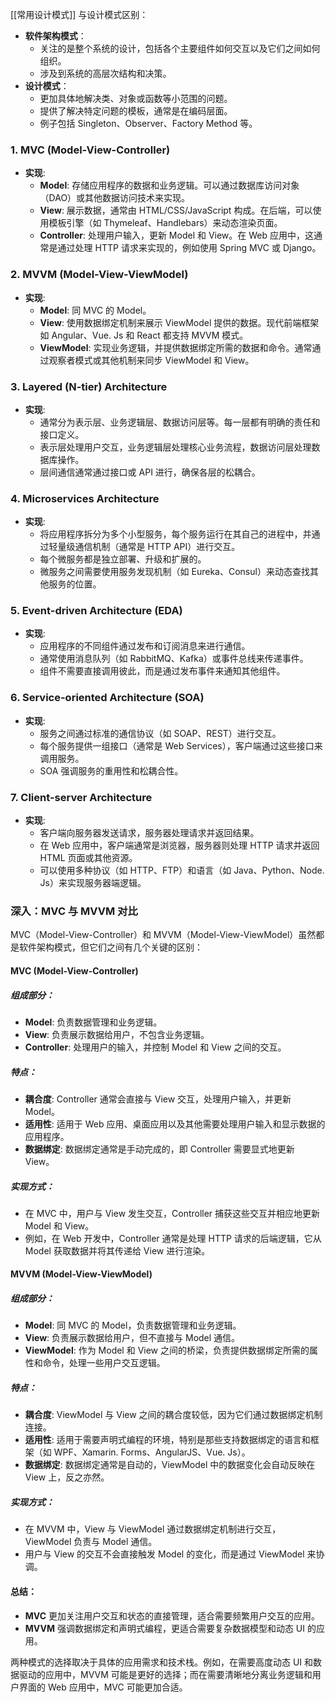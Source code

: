 
[[常用设计模式]]
与设计模式区别：
- **软件架构模式**：
    - 关注的是整个系统的设计，包括各个主要组件如何交互以及它们之间如何组织。
    - 涉及到系统的高层次结构和决策。
- **设计模式**：
    - 更加具体地解决类、对象或函数等小范围的问题。
    - 提供了解决特定问题的模板，通常是在编码层面。
    - 例子包括 Singleton、Observer、Factory Method 等。

### 1. MVC (Model-View-Controller)
- **实现**: 
  - **Model**: 存储应用程序的数据和业务逻辑。可以通过数据库访问对象（DAO）或其他数据访问技术来实现。
  - **View**: 展示数据，通常由 HTML/CSS/JavaScript 构成。在后端，可以使用模板引擎（如 Thymeleaf、Handlebars）来动态渲染页面。
  - **Controller**: 处理用户输入，更新 Model 和 View。在 Web 应用中，这通常是通过处理 HTTP 请求来实现的，例如使用 Spring MVC 或 Django。

### 2. MVVM (Model-View-ViewModel)
- **实现**:
  - **Model**: 同 MVC 的 Model。
  - **View**: 使用数据绑定机制来展示 ViewModel 提供的数据。现代前端框架如 Angular、Vue. Js 和 React 都支持 MVVM 模式。
  - **ViewModel**: 实现业务逻辑，并提供数据绑定所需的数据和命令。通常通过观察者模式或其他机制来同步 ViewModel 和 View。

### 3. Layered (N-tier) Architecture
- **实现**:
  - 通常分为表示层、业务逻辑层、数据访问层等。每一层都有明确的责任和接口定义。
  - 表示层处理用户交互，业务逻辑层处理核心业务流程，数据访问层处理数据库操作。
  - 层间通信通常通过接口或 API 进行，确保各层的松耦合。

### 4. Microservices Architecture
- **实现**:
  - 将应用程序拆分为多个小型服务，每个服务运行在其自己的进程中，并通过轻量级通信机制（通常是 HTTP API）进行交互。
  - 每个微服务都是独立部署、升级和扩展的。
  - 微服务之间需要使用服务发现机制（如 Eureka、Consul）来动态查找其他服务的位置。

### 5. Event-driven Architecture (EDA)
- **实现**:
  - 应用程序的不同组件通过发布和订阅消息来进行通信。
  - 通常使用消息队列（如 RabbitMQ、Kafka）或事件总线来传递事件。
  - 组件不需要直接调用彼此，而是通过发布事件来通知其他组件。

### 6. Service-oriented Architecture (SOA)
- **实现**:
  - 服务之间通过标准的通信协议（如 SOAP、REST）进行交互。
  - 每个服务提供一组接口（通常是 Web Services），客户端通过这些接口来调用服务。
  - SOA 强调服务的重用性和松耦合性。

### 7. Client-server Architecture
- **实现**:
  - 客户端向服务器发送请求，服务器处理请求并返回结果。
  - 在 Web 应用中，客户端通常是浏览器，服务器则处理 HTTP 请求并返回 HTML 页面或其他资源。
  - 可以使用多种协议（如 HTTP、FTP）和语言（如 Java、Python、Node. Js）来实现服务器端逻辑。

### 深入：MVC 与 MVVM 对比
MVC（Model-View-Controller）和 MVVM（Model-View-ViewModel）虽然都是软件架构模式，但它们之间有几个关键的区别：
#### MVC (Model-View-Controller)

##### 组成部分：
- **Model**: 负责数据管理和业务逻辑。
- **View**: 负责展示数据给用户，不包含业务逻辑。
- **Controller**: 处理用户的输入，并控制 Model 和 View 之间的交互。

##### 特点：
- **耦合度**: Controller 通常会直接与 View 交互，处理用户输入，并更新 Model。
- **适用性**: 适用于 Web 应用、桌面应用以及其他需要处理用户输入和显示数据的应用程序。
- **数据绑定**: 数据绑定通常是手动完成的，即 Controller 需要显式地更新 View。

##### 实现方式：
- 在 MVC 中，用户与 View 发生交互，Controller 捕获这些交互并相应地更新 Model 和 View。
- 例如，在 Web 开发中，Controller 通常是处理 HTTP 请求的后端逻辑，它从 Model 获取数据并将其传递给 View 进行渲染。

#### MVVM (Model-View-ViewModel)

##### 组成部分：
- **Model**: 同 MVC 的 Model，负责数据管理和业务逻辑。
- **View**: 负责展示数据给用户，但不直接与 Model 通信。
- **ViewModel**: 作为 Model 和 View 之间的桥梁，负责提供数据绑定所需的属性和命令，处理一些用户交互逻辑。

##### 特点：
- **耦合度**: ViewModel 与 View 之间的耦合度较低，因为它们通过数据绑定机制连接。
- **适用性**: 适用于需要声明式编程的环境，特别是那些支持数据绑定的语言和框架（如 WPF、Xamarin. Forms、AngularJS、Vue. Js）。
- **数据绑定**: 数据绑定通常是自动的，ViewModel 中的数据变化会自动反映在 View 上，反之亦然。

##### 实现方式：
- 在 MVVM 中，View 与 ViewModel 通过数据绑定机制进行交互，ViewModel 负责与 Model 通信。
- 用户与 View 的交互不会直接触发 Model 的变化，而是通过 ViewModel 来协调。

#### 总结：

- **MVC** 更加关注用户交互和状态的直接管理，适合需要频繁用户交互的应用。
- **MVVM** 强调数据绑定和声明式编程，更适合需要复杂数据模型和动态 UI 的应用。

两种模式的选择取决于具体的应用需求和技术栈。例如，在需要高度动态 UI 和数据驱动的应用中，MVVM 可能是更好的选择；而在需要清晰地分离业务逻辑和用户界面的 Web 应用中，MVC 可能更加合适。